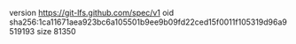 version https://git-lfs.github.com/spec/v1
oid sha256:1ca11671aea923bc6a105501b9ee9b09fd22ced15f0011f105319d96a9519193
size 81350
